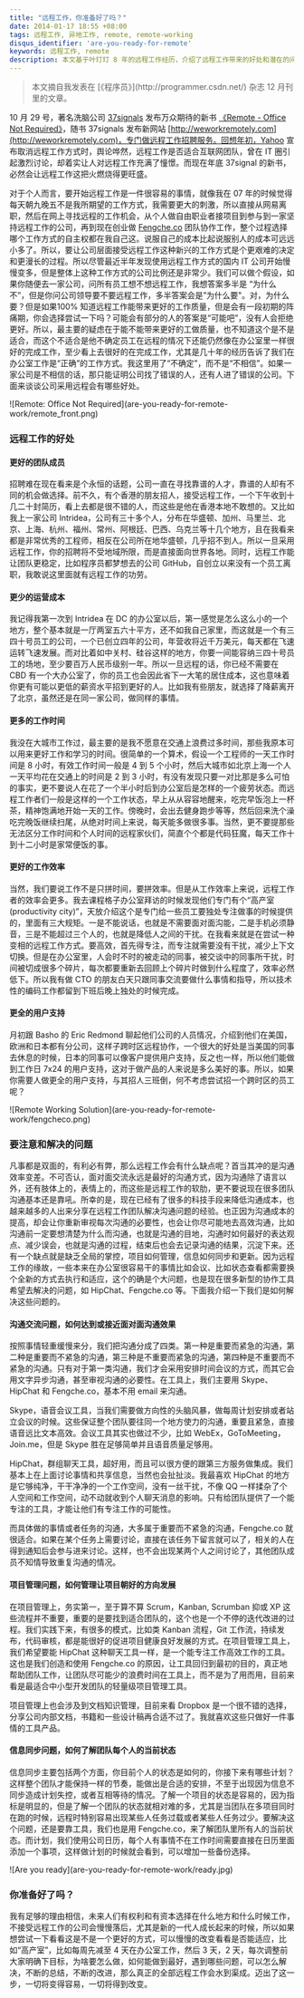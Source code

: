 ```yaml
---
title: "远程工作，你准备好了吗？"
date: 2014-01-17 18:55 +08:00
tags: 远程工作, 异地工作, remote, remote-working
disqus_identifier: 'are-you-ready-for-remote'
keywords: 远程工作, remote
description: 本文基于叶玎玎 8 年的远程工作经历，介绍了远程工作带来的好处和潜在的问题。远程工作的主要问题在于沟通交流、项目管理和信息同步上，本文介绍了风车团队是如何解决这些问题的。
---
```


<aside class="aside-block">
  <blockquote>
    <p>本文摘自我发表在 [《程序员》](http://programmer.csdn.net/) 杂志 12 月刊里的文章。</p>
  </blockquote>
</aside>

10 月 29 号，著名洗脑公司 [37signals](http://37signals.com/) 发布万众期待的新书 [《Remote - Office Not Required》](http://37signals.com/remote/)，随书 37signals 发布新网站 [http://weworkremotely.com](http://weworkremotely.com)，专门做远程工作招聘服务。回想年初，Yahoo 宣布取消远程工作方式时，舆论哗然，远程工作是否适合互联网团队，曾在 IT 圈引起激烈讨论，却着实让人对远程工作充满了憧憬。而现在年底 37signal 的新书，必然会让远程工作这把火燃烧得更旺盛。

对于个人而言，要开始远程工作是一件很容易的事情，就像我在 07 年的时候觉得每天朝九晚五不是我所期望的工作方式，我需要更大的刺激，所以直接从网易离职，然后在网上寻找远程的工作机会，从个人做自由职业者接项目到参与到一家坚持远程工作的公司，再到现在创业做 [Fengche.co](https://fengche.co "简单高效的团队协作工具") 团队协作工作，整个过程选择哪个工作方式的自主权都在我自己这。说服自己的成本比起说服别人的成本可远远小多了。所以，要让公司层面接受远程工作这种新兴的工作方式是个更艰难的决定和更漫长的过程。所以尽管最近半年发现使用远程工作方式的国内 IT 公司开始慢慢变多，但是整体上这种工作方式的公司比例还是非常少。我们可以做个假设，如果你随便去一家公司，问所有员工想不想远程工作，我想答案多半是 “为什么不”，但是你问公司领导要不要远程工作，多半答案会是”为什么要"。对，为什么要？但是如果100% 知道远程工作能带来更好的工作质量，但是会有一段初期的阵痛期，你会选择尝试一下吗？可能会有部分的人的答案是“可能吧”，没有人会拒绝更好。所以，最主要的疑虑在于能不能带来更好的工做质量，也不知道这个是不是适合，而这个不适合是他不确定员工在远程的情况下还能仍然像在办公室里一样很好的完成工作，至少看上去很好的在完成工作，尤其是几十年的经历告诉了我们在办公室工作是“正确”的工作方式。我这里用了“不确定”，而不是“不相信”。如果一家公司是不相信的话，那只能证明公司找了错误的人，还有人进了错误的公司。下面来谈谈公司采用远程会有哪些好处。

<aside class="aside">
  ![Remote: Office Not Required](are-you-ready-for-remote-work/remote_front.png)
</aside>

### 远程工作的好处
#### 更好的团队成员

招聘难在现在看来是个永恒的话题，公司一直在寻找靠谱的人才，靠谱的人却有不同的机会做选择。前不久，有个香港的朋友招人，接受远程工作，一个下午收到十几二十封简历，看上去都是很不错的人，而这些是他在香港本地不敢想的。又比如我上一家公司 Intridea，公司有三十多个人，分布在华盛顿、加州、马里兰、北京、上海、杭州、福州、常州、阿根廷、巴西、乌克兰等十几个地方，且在我看来都是非常优秀的工程师，相反在公司所在地华盛顿，几乎招不到人。所以一旦采用远程工作，你的招聘将不受地域所限，而是直接面向世界各地。同时，远程工作能让团队更稳定，比如程序员都梦想去的公司 GitHub，自创立以来没有一个员工离职，我敢说这里面就有远程工作的功劳。

#### 更少的运营成本

我记得我第一次到 Intridea 在 DC 的办公室以后，第一感觉是怎么这么小的一个地方，整个基本就是一厅两室五六十平方，还不如我自己家里，而这就是一个有三四十号员工的公司，一个已创立四年的公司，年营收将近千万美元，每天都在飞速运转飞速发展。而对比着如中关村、硅谷这样的地方，你要一间能容纳三四十号员工的场地，至少要百万人民币级别一年。所以一旦远程的话，你已经不需要在 CBD 有一个大办公室了，你的员工也会因此省下一大笔的居住成本，这也意味着你更有可能以更低的薪资水平招到更好的人。比如我有些朋友，就选择了降薪离开了北京，虽然还是在同一家公司，做同样的事情。

#### 更多的工作时间

我没在大城市工作过，最主要的是我不愿意在交通上浪费过多时间，那些我原本可以用来更好工作和学习的时间。很简单的一个算术，假设一个工程师的一天工作时间是 8 小时，有效工作时间一般是 4 到 5 个小时，然后大城市如北京上海一个人一天平均花在交通上的时间是 2 到 3 小时，有没有发现只要一对比那是多么可怕的事实，更不要说人在花了一个半小时后到办公室后是怎样的一个疲劳状态。而远程工作者们一般是这样的一个工作状态，早上从从容容地醒来，吃完早饭泡上一杯茶，精神饱满地开始一天的工作。傍晚时，会出去健身跑步等等，然后回来洗个澡吃完晚饭继续扫尾，从绝对时间上来说，每天能多做很多事。当然，更不要提那些无法区分工作时间和个人时间的远程家伙们，简直个个都是代码狂魔，每天工作十到十二小时是家常便饭的事。

#### 更好的工作效率

当然，我们要说工作不是只拼时间，要拼效率。但是从工作效率上来说，远程工作者的效率会更多。我去课程格子办公室拜访的时候发现他们专门有个“高产室 (productivity city)”，天放介绍这个是专门给一些员工要独处专注做事的时候提供的，里面有三大规矩。一是不能说话，也就是不需要面对面沟能，二是手机必须静音，三是不能超过三个人的，也就是降低人之间的干扰。在我看来就是在尝试一种变相的远程工作方式。要高效，首先得专注，而专注就需要没有干扰，减少上下文切换。但是在办公室里，人会时不时的被走动的同事，被交谈中的同事所干扰，时间被切成很多个碎片，每次都要重新去回顾上个碎片时做到什么程度了，效率必然低下。所以我有做 CTO 的朋友白天只跟同事交流要做什么事情和指导，所以技术性的编码工作都留到下班后晚上独处的时候完成。

#### 更全的用户支持

月初跟 Basho 的 Eric Redmond 聊起他们公司的人员情况，介绍到他们在美国，欧洲和日本都有分公司，这样子跨时区远程协作，一个很大的好处是当美国的同事去休息的时候，日本的同事可以像客户提供用户支持，反之也一样，所以他们能做到工作日 7x24 的用户支持，这对于做产品的人来说是多么美好的事。所以，如果你需要人做更全的用户支持，与其招人三班倒，何不考虑尝试招一个跨时区的员工呢？

<aside class="aside">
  ![Remote Working Solution](are-you-ready-for-remote-work/fengcheco.png)
</aside>

### 要注意和解决的问题

凡事都是双面的，有利必有弊，那么远程工作会有什么缺点呢？首当其冲的是沟通效率变差。不可否认，面对面交流永远是最好的沟通方式，因为沟通除了语言以外，还有肢体上的，表情上的，而这些是远程工作的软肋，更不要说现在很多团队沟通基本还是靠吼。所幸的是，现在已经有了很多的科技手段来降低沟通成本，也越来越多的人出来分享在远程工作团队解决沟通问题的经验。也正因为沟通成本的提高，却会让你重新审视每次沟通的必要性，也会让你尽可能地去高效沟通，比如沟通前一定要想清楚为什么而沟通，也就是沟通的目地，沟通时如何最好的表达观点、减少误会，也就是沟通的过程，结束后也会去记录沟通的结果，沉淀下来。还有一个缺点就是缺乏全局的掌控，项目如何管理，信息如何同步和更新。因为远程工作的缘故，一些本来在办公室很容易干的事情比如会议、比如状态查看都需要换个全新的方式去执行和适应，这个的确是个大问题，也是现在很多新型的协作工具希望去解决的问题，如 HipChat、Fengche.co 等。下面我介绍一下我们是如何解决这些问题的。

#### 沟通交流问题，如何达到或接近面对面沟通效果

按照事情轻重缓慢来分，我们把沟通分成了四类。第一种是重要而紧急的沟通，第二种是重要而不紧急的沟通，第三种是不重要而紧急的沟通，第四种是不重要而不紧急的沟通。只有对于第一类沟通，我们才会采用安排时间会议的方式，而其它会用文字异步沟通，甚至审视沟通的必要性。在工具上，我们主要用 Skype、HipChat 和 Fengche.co，基本不用 email 来沟通。

Skype，语音会议工具，当我们需要做方向性的头脑风暴，做每周计划安排或者站立会议的时候。这些保证整个团队要往同一个地方使力的沟通，重要且紧急，直接语音远比文本高效。会议工具其实也做过不少，比如 WebEx，GoToMeeting，Join.me，但是 Skype 胜在足够简单并且语音质量足够用。

HipChat，群组聊天工具，超好用，而且可以很方便的跟第三方服务做集成。我们基本上在上面讨论事情和共享信息，当然也会扯扯淡。我最喜欢 HipChat 的地方是它够纯净，干干净净的一个工作空间，没有一丝干扰，不像 QQ 一样揉杂了个人空间和工作空间，动不动就收到个人聊天消息的影响。只有给团队提供了一个能专注的工具，才能让他们有专注工作的可能性。

而具体做的事情或者任务的沟通，大多属于重要而不紧急的沟通，Fengche.co 就很适合。如果在某个任务上需要讨论，直接在该任务下留言就可以了，相关的人在得到通知后会参与进来讨论。这样，也不会出现某两个人之间讨论了，其他团队成员不知情导致重复沟通的情况。

#### 项目管理问题，如何管理让项目朝好的方向发展

在项目管理上，务实第一，至于算不算 Scrum，Kanban, Scrumban 抑或 XP 这些流程并不重要，重要的是要找到适合团队的，这个也是一个不停的迭代改进的过程。我们实践下来，有很多的模式，比如类 Kanban 流程，Git 工作流，持续发布，代码审核，都是能很好的促进项目健康良好发展的方式。在项目管理工具上，我们希望要能 HipChat 这种聊天工具一样，是一个能专注工作高效工作的工具。这也是我们创造和使用 Fengche.co 的原因，让工具回归到最初的目的，真正地帮助团队工作，让团队尽可能少的浪费时间在工具上，而不是为了用而用，目前来看是最适合中小型开发团队的轻量级项目管理工具。

项目管理上也会涉及到文档知识管理，目前来看 Dropbox 是一个很不错的选择，分享公司内部文档，书籍和一些设计稿再合适不过了。我就喜欢这些只做好一件事情的工具产品。

#### 信息同步问题，如何了解团队每个人的当前状态

信息同步主要包括两个方面，你目前个人的状态是如何的，你接下来有哪些计划？这样整个团队才能保持一样的节奏，能做出是合适的安排，不至于出现因为信息不同步造成计划失控，或者互相等待的情况。了解一个项目的状态是容易的，因为指标是明显的，但是了解一个团队的状态就相对难的多，尤其是当团队在多项目同时在跑的时候，远程时特别容易出现某些人任务过载或者某些人任务过少。要解决这个问题，还是要靠工具，我们也是用 Fengche.co，来了解团队里所有人的当前状态。而计划，我们使用公司日历，每个人有事情不在工作时间需要直接在日历里面添加一个事项，这样做计划的时候就会看到，可以增加一些备份选择。

<aside class="aside">
  ![Are you ready](are-you-ready-for-remote-work/ready.jpg)
</aside>

### 你准备好了吗？

我有足够的理由相信，未来人们有权利和有资本选择在什么地方和什么时候工作，不接受远程工作的公司会慢慢落后，尤其是新的一代人成长起来的时候，所以如果想尝试一下看看这是不是一个更好的方式，可以慢慢的改变看看是否能适应，比如“高产室”，比如每周先减至 4 天在办公室工作，然后 3 天，2 天，每次调整前大家明确下目标，为啥要怎么做，如何能做到最好，遇到哪些问题，可以怎么解决，不断的总结，不断的改进，那么真正的全部远程工作会水到渠成。迈出了这一步，一切将变得容易，一切将得到改变。

